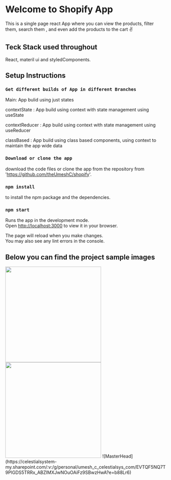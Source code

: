 # Welcome to Shopify App

This is a single page react App where you can view the products, filter them, search them , and even add the products to the cart ✌

## Teck Stack used throughout

React, materil ui and styledComponents.

## Setup Instructions

### `Get different builds of App in different Branches`

Main: App bulid using just states 

contextState : App build using context with state management using useState

contextReducer : App build using context with state management using useReducer

classBased : App build using class based components, using context to maintain the app wide data

### `Download or clone the app`
download the code files or clone the app from the repository from 'https://github.com/theUmeshC/shopify'.

### `npm install`
to install the npm package and the dependencies.    

### `npm start`
Runs the app in the development mode.\
Open [http://localhost:3000](http://localhost:3000) to view it in your browser.

The page will reload when you make changes.\
You may also see any lint errors in the console.

## Below you can find the project sample images

<img src="https://i.postimg.cc/66b9h3p0/Screenshot-2022-11-01-135335.png" width='300'>
<img src="https://i.postimg.cc/nr4gg3tB/Screenshot.png" width='300'>
![MasterHead](https://celestialsystem-my.sharepoint.com/:v:/g/personal/umesh_c_celestialsys_com/EVTQF5NQ7T9PlGDS5TRRx_ABZIMXJwNOuOAiFz9SBwzHwA?e=b88Lr6)

